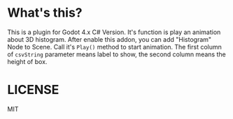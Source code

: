 # What's this?
This is a plugin for Godot 4.x C# Version. It's function is play an animation about 3D histogram. After enable this addon, you can add "Histogram" Node to Scene. Call it's `Play()` method to start animation.
The first column of `csvString` parameter means label to show, the second column means the height of box.
# LICENSE
MIT